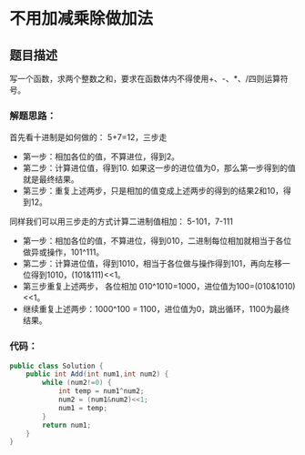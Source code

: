 # 不用加减乘除做加法

## 题目描述
写一个函数，求两个整数之和，要求在函数体内不得使用+、-、*、/四则运算符号。

### 解题思路：


首先看十进制是如何做的： 5+7=12，三步走

+ 第一步：相加各位的值，不算进位，得到2。
+ 第二步：计算进位值，得到10. 如果这一步的进位值为0，那么第一步得到的值就是最终结果。
+ 第三步：重复上述两步，只是相加的值变成上述两步的得到的结果2和10，得到12。

同样我们可以用三步走的方式计算二进制值相加： 5-101，7-111 

+ 第一步：相加各位的值，不算进位，得到010，二进制每位相加就相当于各位做异或操作，101^111。
+ 第二步：计算进位值，得到1010，相当于各位做与操作得到101，再向左移一位得到1010，(101&111)<<1。
+ 第三步重复上述两步， 各位相加 010^1010=1000，进位值为100=(010&1010)<<1。
+ 继续重复上述两步：1000^100 = 1100，进位值为0，跳出循环，1100为最终结果。


### 代码：


```java
public class Solution {
    public int Add(int num1,int num2) {
        while (num2!=0) {
            int temp = num1^num2;
            num2 = (num1&num2)<<1;
            num1 = temp;
        }
        return num1;
    }
}

```